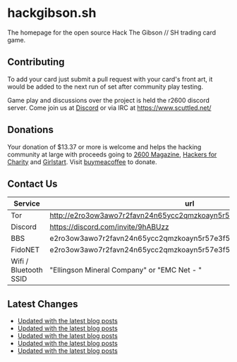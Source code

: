 # hackgibson.sh
The homepage for the open source Hack The Gibson // SH trading card game.


## Contributing

To add your card just submit a pull request with your card's front art, it would be added to the next run of set after community play testing.

Game play and discussions over the project is held the r2600 discord server. Come join us at [Discord](https://discord.com/invite/9hABUzz) or via IRC at https://www.scuttled.net/


## Donations

Your donation of $13.37 or more is welcome and helps the hacking community at large with proceeds going to [2600 Magazine](https://2600.com/), [Hackers for Charity](https://hackersforcharity.org) and [Girlstart](https://girlstart.org).  Visit [buymeacoffee](https://www.buymeacoffee.com/hackgibson.sh) to donate.


## Contact Us

Service | url
-|-
Tor | http://e2ro3ow3awo7r2favn24n65ycc2qmzkoayn5r57e3f56nvjwdcgg32ad.onion
Discord | https://discord.com/invite/9hABUzz
BBS | e2ro3ow3awo7r2favn24n65ycc2qmzkoayn5r57e3f56nvjwdcgg32ad.onion:23
FidoNET | e2ro3ow3awo7r2favn24n65ycc2qmzkoayn5r57e3f56nvjwdcgg32ad.onion:24554
Wifi / Bluetooth SSID | "Ellingson Mineral Company" or "EMC Net - <fidonet address>"

## Latest Changes
<!-- BLOG-POST-LIST:START -->
- [Updated with the latest blog posts](https://github.com/DFW2600/hackgibson.sh/commit/9bdd8f596af1aa9e2dc8489ef8a212002630f18d)
- [Updated with the latest blog posts](https://github.com/DFW2600/hackgibson.sh/commit/6713d0e53977150f5e696c0c644bf7b62809000d)
- [Updated with the latest blog posts](https://github.com/DFW2600/hackgibson.sh/commit/8140a65ad093ac2cb31f94e1a0054084f1b80368)
- [Updated with the latest blog posts](https://github.com/DFW2600/hackgibson.sh/commit/39e1b5d793bfc7642bc0e757d31641c1f57b9d6f)
- [Updated with the latest blog posts](https://github.com/DFW2600/hackgibson.sh/commit/b396250da728a3f2691c46ff93cbb9dae3328cae)
<!-- BLOG-POST-LIST:END -->
